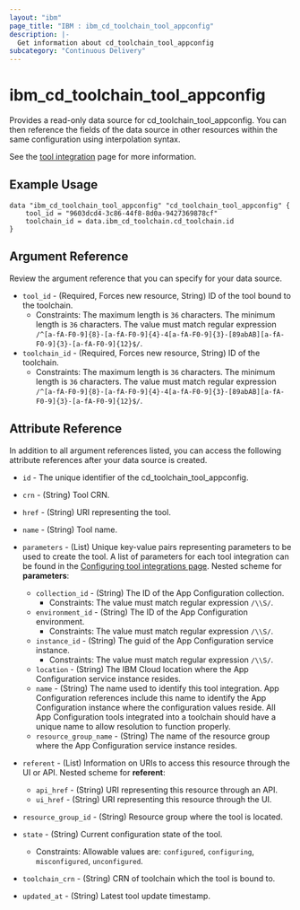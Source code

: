 ```yaml
---
layout: "ibm"
page_title: "IBM : ibm_cd_toolchain_tool_appconfig"
description: |-
  Get information about cd_toolchain_tool_appconfig
subcategory: "Continuous Delivery"
---
```


# ibm_cd_toolchain_tool_appconfig

Provides a read-only data source for cd_toolchain_tool_appconfig. You can then reference the fields of the data source in other resources within the same configuration using interpolation syntax.

See the [tool integration](https://cloud.ibm.com/docs/ContinuousDelivery?topic=ContinuousDelivery-app-configuration) page for more information.

## Example Usage

```hcl
data "ibm_cd_toolchain_tool_appconfig" "cd_toolchain_tool_appconfig" {
	tool_id = "9603dcd4-3c86-44f8-8d0a-9427369878cf"
	toolchain_id = data.ibm_cd_toolchain.cd_toolchain.id
}
```

## Argument Reference

Review the argument reference that you can specify for your data source.

* `tool_id` - (Required, Forces new resource, String) ID of the tool bound to the toolchain.
  * Constraints: The maximum length is `36` characters. The minimum length is `36` characters. The value must match regular expression `/^[a-fA-F0-9]{8}-[a-fA-F0-9]{4}-4[a-fA-F0-9]{3}-[89abAB][a-fA-F0-9]{3}-[a-fA-F0-9]{12}$/`.
* `toolchain_id` - (Required, Forces new resource, String) ID of the toolchain.
  * Constraints: The maximum length is `36` characters. The minimum length is `36` characters. The value must match regular expression `/^[a-fA-F0-9]{8}-[a-fA-F0-9]{4}-4[a-fA-F0-9]{3}-[89abAB][a-fA-F0-9]{3}-[a-fA-F0-9]{12}$/`.

## Attribute Reference

In addition to all argument references listed, you can access the following attribute references after your data source is created.

* `id` - The unique identifier of the cd_toolchain_tool_appconfig.
* `crn` - (String) Tool CRN.

* `href` - (String) URI representing the tool.

* `name` - (String) Tool name.

* `parameters` - (List) Unique key-value pairs representing parameters to be used to create the tool. A list of parameters for each tool integration can be found in the <a href="https://cloud.ibm.com/docs/ContinuousDelivery?topic=ContinuousDelivery-integrations">Configuring tool integrations page</a>.
Nested scheme for **parameters**:
	* `collection_id` - (String) The ID of the App Configuration collection.
	  * Constraints: The value must match regular expression `/\\S/`.
	* `environment_id` - (String) The ID of the App Configuration environment.
	  * Constraints: The value must match regular expression `/\\S/`.
	* `instance_id` - (String) The guid of the App Configuration service instance.
	  * Constraints: The value must match regular expression `/\\S/`.
	* `location` - (String) The IBM Cloud location where the App Configuration service instance resides.
	* `name` - (String) The name used to identify this tool integration. App Configuration references include this name to identify the App Configuration instance where the configuration values reside. All App Configuration tools integrated into a toolchain should have a unique name to allow resolution to function properly.
	* `resource_group_name` - (String) The name of the resource group where the App Configuration service instance resides.

* `referent` - (List) Information on URIs to access this resource through the UI or API.
Nested scheme for **referent**:
	* `api_href` - (String) URI representing this resource through an API.
	* `ui_href` - (String) URI representing this resource through the UI.

* `resource_group_id` - (String) Resource group where the tool is located.

* `state` - (String) Current configuration state of the tool.
  * Constraints: Allowable values are: `configured`, `configuring`, `misconfigured`, `unconfigured`.

* `toolchain_crn` - (String) CRN of toolchain which the tool is bound to.


* `updated_at` - (String) Latest tool update timestamp.

